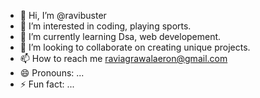 - 👋 Hi, I’m @ravibuster
- 👀 I’m interested in coding, playing sports.
- 🌱 I’m currently learning Dsa, web developement.
- 💞️ I’m looking to collaborate on creating unique projects.
- 📫 How to reach me raviagrawalaeron@gmail.com
- 😄 Pronouns: ...
- ⚡ Fun fact: ...

<!---
ravibuster/ravibuster is a ✨ special ✨ repository because its `README.md` (this file) appears on your GitHub profile.
You can click the Preview link to take a look at your changes.
--->
